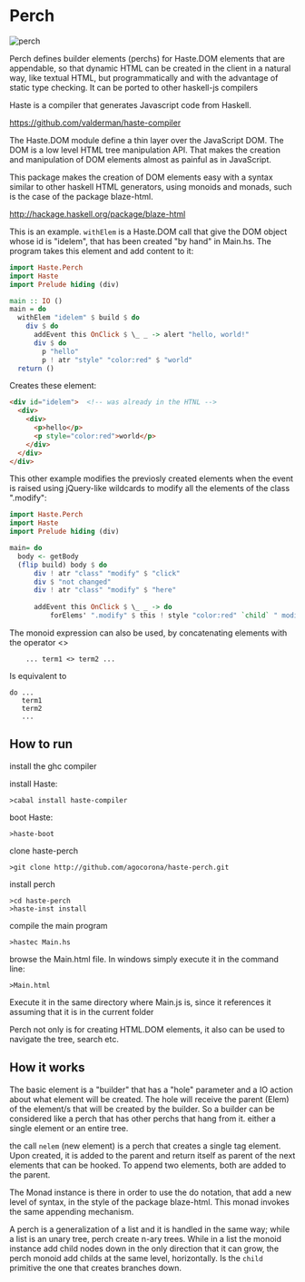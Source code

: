Perch
=================
![perch](http://www.designboom.com/history/wirehangers/whnew.gif)

Perch defines builder elements (perchs) for Haste.DOM elements that are appendable, so that dynamic HTML can be created in the client in a natural way, like textual HTML, but programmatically and with the advantage of static type checking. It can be ported to other haskell-js compilers

Haste is a compiler that generates Javascript code from Haskell.

https://github.com/valderman/haste-compiler

The Haste.DOM module define a thin layer over the JavaScript DOM. The DOM is a low level HTML tree manipulation API. That makes the creation and manipulation of DOM elements almost as painful as in JavaScript.

This package makes the creation of DOM elements easy with a syntax  similar to other haskell HTML generators, using monoids and monads, such is the case of the package blaze-html.

http://hackage.haskell.org/package/blaze-html

This is an example. `withElem`  is a Haste.DOM call that give the DOM object whose id is "idelem", that has been created "by hand" in Main.hs. The program takes this element and add content to it:

```haskell
import Haste.Perch
import Haste
import Prelude hiding (div)

main :: IO ()
main = do
  withElem "idelem" $ build $ do
    div $ do
      addEvent this OnClick $ \_ _ -> alert "hello, world!"
      div $ do
        p "hello"
        p ! atr "style" "color:red" $ "world"
  return ()
```

Creates these element:

```html
<div id="idelem">  <!-- was already in the HTNL -->
  <div>
    <div>
      <p>hello</p>
      <p style="color:red">world</p>
    </div>
  </div>
</div>
```

This other example modifies the previosly created elements when the event is raised using jQuery-like wildcards to modify all the elements of the class ".modify":

```haskell
import Haste.Perch
import Haste
import Prelude hiding (div)

main= do
  body <- getBody
  (flip build) body $ do
      div ! atr "class" "modify" $ "click"
      div $ "not changed"
      div ! atr "class" "modify" $ "here"
      
      addEvent this OnClick $ \_ _ -> do
          forElems' ".modify" $ this ! style "color:red" `child` " modified"
```

The  monoid expression can also be used, by concatenating elements with the operator <>

        ... term1 <> term2 ...


Is equivalent to

    do ...
       term1
       term2
       ...

How to run
----------

install the ghc compiler

install Haste:

    >cabal install haste-compiler

boot Haste:

    >haste-boot

clone haste-perch

    >git clone http://github.com/agocorona/haste-perch.git

install perch

    >cd haste-perch
    >haste-inst install

compile the main program

    >hastec Main.hs

browse the Main.html file. In windows simply execute it in the command line:

    >Main.html

Execute it in the same directory where Main.js is, since it references it assuming that it is in the current folder

Perch not only is for creating HTML.DOM elements, it also can be used to navigate the tree, search
etc.


How it works
------------

The basic element is a "builder" that has a "hole" parameter and a IO action about what element will be created. The hole will receive the parent (Elem) of the element/s that will be created by the builder. So a builder can be considered like a perch that has other perchs that hang from it. either a single element or an entire tree.

the call `nelem` (new element) is a perch that creates a single tag element. Upon created, it  is added to the parent and return itself as parent of the next elements that can be hooked. To append two elements, both are added to the parent.

The Monad instance is there in order to use the do notation, that add a new level of syntax, in the style of the package blaze-html. This monad invokes the same appending mechanism.

A perch is a generalization of a list and it is handled in the same way;
while a list is an unary tree, perch create n-ary trees. While in a list the monoid instance add child nodes
down in the only direction that it can grow, the perch monoid add childs at the same level, horizontally.
Is the `child` primitive the one that creates branches down.
